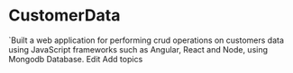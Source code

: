 # CustomerData
`Built a web application for performing crud operations on customers data using JavaScript frameworks such as Angular, React and Node, using Mongodb Database. Edit Add topics
